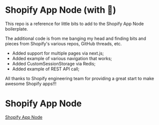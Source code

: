 # Shopify App Node (with 🍟)

This repo is a reference for little bits to add to the Shopify App Node boilerplate.

The additional code is from me banging my head and finding bits and pieces from Shopify's various repos, GitHub threads, etc.

- Added support for multiple pages via next.js;
- Added example of various navigation that works;
- Added CustomSessionStorage via Redis;
- Added example of REST API call;

All thanks to Shopify engineering team for providing a great start to make awesome Shopify apps!!!

# Shopify App Node

[Shopify App Node](https://github.com/Shopify/shopify-app-node)
